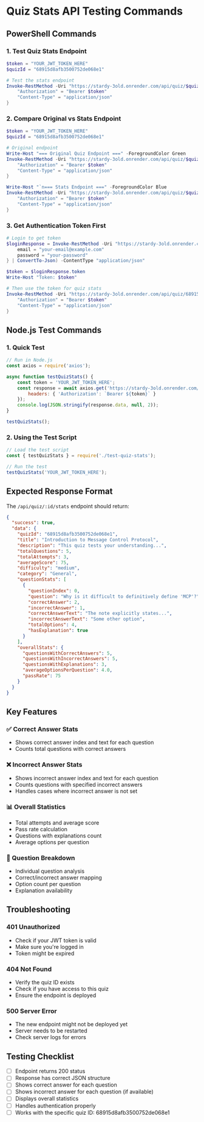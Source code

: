 # Quiz Stats API Testing Commands

## PowerShell Commands

### 1. Test Quiz Stats Endpoint
```powershell
$token = "YOUR_JWT_TOKEN_HERE"
$quizId = "68915d8afb3500752de068e1"

# Test the stats endpoint
Invoke-RestMethod -Uri "https://stardy-3old.onrender.com/api/quiz/$quizId/stats" -Method GET -Headers @{
    "Authorization" = "Bearer $token"
    "Content-Type" = "application/json"
}
```

### 2. Compare Original vs Stats Endpoint
```powershell
$token = "YOUR_JWT_TOKEN_HERE"
$quizId = "68915d8afb3500752de068e1"

# Original endpoint
Write-Host "=== Original Quiz Endpoint ===" -ForegroundColor Green
Invoke-RestMethod -Uri "https://stardy-3old.onrender.com/api/quiz/$quizId" -Method GET -Headers @{
    "Authorization" = "Bearer $token"
    "Content-Type" = "application/json"
}

Write-Host "`n=== Stats Endpoint ===" -ForegroundColor Blue
Invoke-RestMethod -Uri "https://stardy-3old.onrender.com/api/quiz/$quizId/stats" -Method GET -Headers @{
    "Authorization" = "Bearer $token"
    "Content-Type" = "application/json"
}
```

### 3. Get Authentication Token First
```powershell
# Login to get token
$loginResponse = Invoke-RestMethod -Uri "https://stardy-3old.onrender.com/api/auth/login" -Method POST -Body (@{
    email = "your-email@example.com"
    password = "your-password"
} | ConvertTo-Json) -ContentType "application/json"

$token = $loginResponse.token
Write-Host "Token: $token"

# Then use the token for quiz stats
Invoke-RestMethod -Uri "https://stardy-3old.onrender.com/api/quiz/68915d8afb3500752de068e1/stats" -Method GET -Headers @{
    "Authorization" = "Bearer $token"
    "Content-Type" = "application/json"
}
```

## Node.js Test Commands

### 1. Quick Test
```javascript
// Run in Node.js
const axios = require('axios');

async function testQuizStats() {
    const token = 'YOUR_JWT_TOKEN_HERE';
    const response = await axios.get('https://stardy-3old.onrender.com/api/quiz/68915d8afb3500752de068e1/stats', {
        headers: { 'Authorization': `Bearer ${token}` }
    });
    console.log(JSON.stringify(response.data, null, 2));
}

testQuizStats();
```

### 2. Using the Test Script
```javascript
// Load the test script
const { testQuizStats } = require('./test-quiz-stats');

// Run the test
testQuizStats('YOUR_JWT_TOKEN_HERE');
```

## Expected Response Format

The `/api/quiz/:id/stats` endpoint should return:

```json
{
  "success": true,
  "data": {
    "quizId": "68915d8afb3500752de068e1",
    "title": "Introduction to Message Control Protocol",
    "description": "This quiz tests your understanding...",
    "totalQuestions": 5,
    "totalAttempts": 3,
    "averageScore": 75,
    "difficulty": "medium",
    "category": "General",
    "questionStats": [
      {
        "questionIndex": 0,
        "question": "Why is it difficult to definitively define 'MCP'?",
        "correctAnswer": 2,
        "incorrectAnswer": 1,
        "correctAnswerText": "The note explicitly states...",
        "incorrectAnswerText": "Some other option",
        "totalOptions": 4,
        "hasExplanation": true
      }
    ],
    "overallStats": {
      "questionsWithCorrectAnswers": 5,
      "questionsWithIncorrectAnswers": 5,
      "questionsWithExplanations": 3,
      "averageOptionsPerQuestion": 4.0,
      "passRate": 75
    }
  }
}
```

## Key Features

### ✅ Correct Answer Stats
- Shows correct answer index and text for each question
- Counts total questions with correct answers

### ❌ Incorrect Answer Stats  
- Shows incorrect answer index and text for each question
- Counts questions with specified incorrect answers
- Handles cases where incorrect answer is not set

### 📊 Overall Statistics
- Total attempts and average score
- Pass rate calculation
- Questions with explanations count
- Average options per question

### 📝 Question Breakdown
- Individual question analysis
- Correct/incorrect answer mapping
- Option count per question
- Explanation availability

## Troubleshooting

### 401 Unauthorized
- Check if your JWT token is valid
- Make sure you're logged in
- Token might be expired

### 404 Not Found
- Verify the quiz ID exists
- Check if you have access to this quiz
- Ensure the endpoint is deployed

### 500 Server Error
- The new endpoint might not be deployed yet
- Server needs to be restarted
- Check server logs for errors

## Testing Checklist

- [ ] Endpoint returns 200 status
- [ ] Response has correct JSON structure
- [ ] Shows correct answer for each question
- [ ] Shows incorrect answer for each question (if available)
- [ ] Displays overall statistics
- [ ] Handles authentication properly
- [ ] Works with the specific quiz ID: 68915d8afb3500752de068e1
